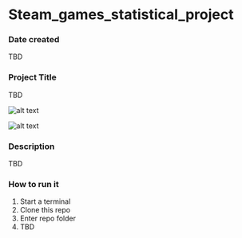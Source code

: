 # Steam_games_statistical_project

### Date created
TBD

### Project Title
TBD


![alt text](https://github.com/[jonnyteronni]/[Steam_and_Twitch_correlation_project]/img/[Master]/Steam$.jpb?raw=true)

![alt text](https://github.com/[jonnyteronni]/[Steam_and_Twitch_correlation_project]/img/[Master]/Twitch_impact.jpg?raw=true)


### Description
TBD

### How to run it
1. Start a terminal
2. Clone this repo
3. Enter repo folder
4. TBD
